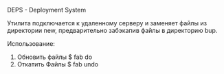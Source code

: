 DEPS - Deployment System

Утилита подключается к удаленному серверу и заменяет файлы из директории new, предварительно забэкапив файлы в директорию bup.

Использование:


1. Обновить файлы $ fab do
2. Откатить Файлы $ fab undo
